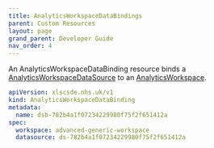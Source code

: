 ```yaml
---
title: AnalyticsWorkspaceDataBindings
parent: Custom Resources
layout: page
grand_parent: Developer Guide
nav_order: 4
---
```


An AnalyticsWorkspaceDataBinding resource binds a [AnalyticsWorkspaceDataSource](./AnalyticsWorkspaceDataSources.md) to an [AnalyticsWorkspace](./AnalyticsWorkspaces.md).

```yaml
apiVersion: xlscsde.nhs.uk/v1
kind: AnalyticsWorkspaceDataBinding
metadata:
  name: dsb-782b4a1f07234229980f75f2f651412a
spec:
  workspace: advanced-generic-workspace
  datasource: ds-782b4a1f07234229980f75f2f651412a
```
